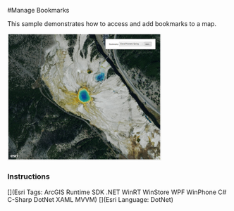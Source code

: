 #Manage Bookmarks

This sample demonstrates how to access and add bookmarks to a map.

<img src="ManageBookmarks.jpg" width="350"/>

### Instructions



[](Esri Tags: ArcGIS Runtime SDK .NET WinRT WinStore WPF WinPhone C# C-Sharp DotNet XAML MVVM)
[](Esri Language: DotNet)
